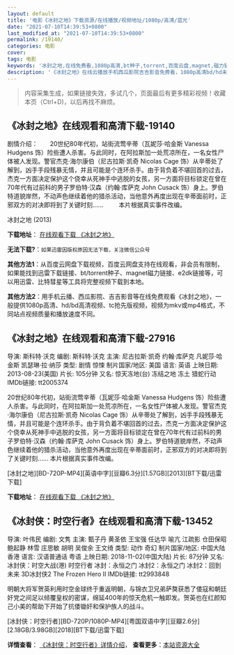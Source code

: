 ```yaml
---
layout: default
title: '电影《冰封之地》下载资源/在线播放/视频地址/1080p/高清/蓝光'
date: "2021-07-10T14:39:53+0800"
last_modified_at: "2021-07-10T14:39:53+0800"
permalink: /19140/
categories: 电影
cover:
tags: 电影
keywords: '冰封之地,在线免费看,1080p高清,bt种子,torrent,百度云盘,magnet,磁力链,迅雷下载资源'
description: '《冰封之地》在线云播放手机西瓜影院吉吉影音免费看，1080p高清bd/hd未删减完整版和tc抢先枪版，mkv/mp4格式，附带bt/torrent种子、magnet/磁力链、百度云盘、网盘资源迅雷下载链接'
---
```


>内容采集生成，如果链接失效，多试几个，页面最后有更多精彩视频！收藏本页（Ctrl+D)，以后再找不麻烦。


## 《冰封之地》在线观看和高清下载-19140

剧情介绍：　　20世纪80年代初，站街流莺辛蒂（瓦妮莎·哈金斯 Vanessa Hudgens 饰）险些遭人杀害。与此同时，在阿拉斯加一处荒凉所在，一名女性尸体被人发现。警官杰克·海尔康伯（尼古拉斯·凯奇 Nicolas Cage 饰）从辛蒂处了解到，凶手手段残暴无情，并且可能是个连环杀手。由于背负着不堪回首的过去，杰克一方面决定保护这个侥幸从死神手中逃脱的女孩，另一方面将目标锁定在曾在70年代有过前科的男子罗伯特·汉森（约翰·库萨克 John Cusack 饰）身上。罗伯特道貌岸然，不动声色继续着他的猎杀活动，当他意外再度出现在辛蒂面前时，正邪双方的对决即将到了关键时刻……  　　本片根据真实事件改编。


冰封之地 (2013)

**下载地址**： [在线观看下载 《冰封之地》](https://www.btbtdy.me/btdy/dy2526.html) 


**无法下载?**：`如果迅雷因版权原因无法下载，关注微信公众号 `

**其他方法1**：从百度云网盘下载视频，百度云网盘支持在线观看，非会员有限制，如果能找到迅雷下载链接、bt/torrent种子、magnet磁力链接、e2dk链接等，可以用迅雷、比特彗星等工具将完整视频下载到本地。

**其他方法2**：用手机云播、西瓜影院、吉吉影音等在线免费观看《冰封之地》，一般提供1080p高清、hd/bd高清视频、tc抢先版视频，视频为mkv或mp4格式，不同站点视频质量和播放速度不同。


## 《冰封之地》在线观看和高清下载-27916

导演: 斯科特·沃克 编剧: 斯科特·沃克 主演: 尼古拉斯·凯奇 约翰·库萨克 凡妮莎·哈金斯 凯瑟琳·拉·纳莎 类型: 剧情 惊悚 制片国家/地区: 美国 语言: 英语 上映日期: 2013-08-23(美国) 片长: 105分钟 又名: 惊天冻地(台) 冻结之地 冻土 猎蛇行动 IMDb链接: tt2005374

20世纪80年代初，站街流莺辛蒂（瓦妮莎·哈金斯 Vanessa Hudgens 饰）险些遭人杀害。与此同时，在阿拉斯加一处荒凉所在，一名女性尸体被人发现。警官杰克·海尔康伯（尼古拉斯·凯奇 Nicolas Cage 饰）从辛蒂处了解到，凶手手段残暴无情，并且可能是个连环杀手。由于背负着不堪回首的过去，杰克一方面决定保护这个侥幸从死神手中逃脱的女孩，另一方面将目标锁定在曾在70年代有过前科的男子罗伯特·汉森（约翰·库萨克 John Cusack 饰）身上。罗伯特道貌岸然，不动声色继续着他的猎杀活动，当他意外再度出现在辛蒂面前时，正邪双方的对决即将到了关键时刻…… 本片根据真实事件改编。


[冰封之地][BD-720P-MP4][英语中字][豆瓣6.3分][1.57GB][2013][BT下载/迅雷下载]

**下载地址**： [在线观看下载 《冰封之地》](https://www.btdx8.com/torrent/the_frozen_ground_2013.html) 


## 《冰封侠：时空行者》在线观看和高清下载-13452

导演: 叶伟民 编剧: 文隽 主演: 甄子丹 黄圣依 王宝强 任达华 喻亢 江疏影 仓田保昭 鲍起静 林雪 庄思敏 胡明 吴俊余 王文绮 类型: 动作 奇幻 制片国家/地区: 中国大陆 香港 语言: 汉语普通话 粤语 上映日期: 2018-11-02(中国大陆) 片长: 87分钟 又名: 冰封侠：时空大战(港) 时空行者 冰封：永恒之门 冰封2：永恒之门 冰封2：回到未来 3D冰封侠2 The Frozen Hero II IMDb链接: tt2993848

明朝大将军贺英利用时空金球终于重返明朝，与锦衣卫兄弟萨獒获悉了倭寇和朝廷奸党之间足以倾覆皇权的密谋，绵延400年的惊天危机一触即发。贺英也在红颜知己小美的帮助下开始了抗倭锄奸和保护族人的战斗。


[冰封侠：时空行者][BD-720P/1080P-MP4][粤国双语中字][豆瓣2.6分][2.18GB/3.98GB][2018][BT下载/迅雷下载]

**详情查看**： [《冰封侠：时空行者》详情介绍](/movie/13452/)， **查看更多**：[本站资源大全](/movie/t/all/)

